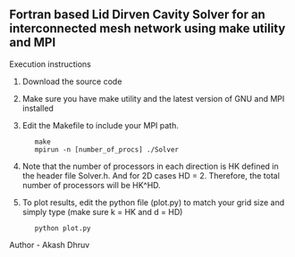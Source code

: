 ## Fortran based Lid Dirven Cavity Solver for an interconnected mesh network using make utility and MPI 

Execution instructions

  1. Download the source code 
  2. Make sure you have make utility and the latest version of GNU and MPI installed
  3. Edit the Makefile to include your MPI path.

     ~~~terminal 
        make
        mpirun -n [number_of_procs] ./Solver 
     ~~~

  5. Note that the number of processors in each direction is HK defined in the header file Solver.h. And for 2D cases HD = 2.      Therefore, the total number of processors will be HK^HD.

  4. To plot results, edit the python file (plot.py) to match your grid size and simply type (make sure k = HK and d = HD)

     ~~~terminal
        python plot.py
     ~~~ 

Author - Akash Dhruv

